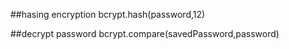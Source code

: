 ##hasing encryption
bcrypt.hash(password,12)

##decrypt password
bcrypt.compare(savedPassword,password)
